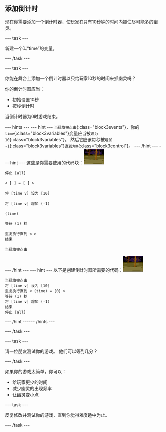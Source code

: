 ## 添加倒计时

现在你需要添加一个倒计时器，使玩家在只有10秒钟的时间内抓住尽可能多的幽灵。

--- task ---

新建一个叫“time”的变量。

--- /task ---

--- task ---

你能在舞台上添加一个倒计时器以只给玩家10秒的时间来抓幽灵吗？

你的倒计时器应当：

+ 初始设置10秒
+ 按秒倒计时

当倒计时器为0时游戏结束。

--- hints ---
 --- hint --- `当绿旗被点击`{:class="block3events"}，你的`time`{:class="block3variables"}变量应当被`设为10`{:class="block3variables"}。 然后它应该每秒被`增加 -1`{:class="block3variables"}`直到为0`{:class="block3control"}。
--- /hint ---
 --- hint --- 这些是你需要使用的代码块： ![幽灵角色](images/ghost-backdrop.png)

```blocks3
停止 [all]

< [ ] = [ ] >

将 [time v] 设为 [10]

将 [time v] 增加 (-1)

(time)

等待 (1) 秒

重复执行直到 < >
结束

当绿旗被点击

```

--- /hint --- --- hint --- 以下是创建倒计时器所需要的代码：![背景图标](images/ghost-backdrop.png)

```blocks3
当绿旗被点击
将 [time v] 设为 [10]
重复执行直到 < (time) = [0] >
等待 (1) 秒
将 [time v] 增加 (-1)
结束
停止 [all]
```

--- /hint ------ /hints ---

--- /task ---

--- task ---

请一位朋友测试你的游戏。 他们可以等到几分？

--- /task ---

如果你的游戏太简单，你可以：

+ 给玩家更少的时间
+ 减少幽灵的出现频率
+ 让幽灵变小点

--- task ---

反复修改并测试你的游戏，直到你觉得难度适中为止。

--- /task ---